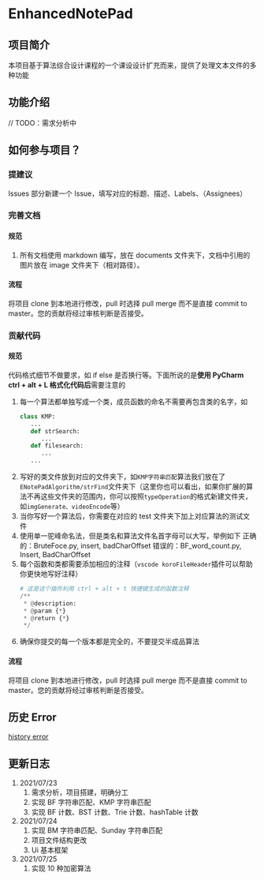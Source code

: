 <!--
 * @Author: xioacd99
 * @Date: 2021-07-22 23:46:42
 * @LastEditTime: 2021-07-25 09:20:43
 * @LastEditors: Please set LastEditors
 * @Description: In User Settings Edit
 * @FilePath: \.vscode\Github\EnhancedNotePad\README.md
-->

# EnhancedNotePad

## 项目简介

本项目基于算法综合设计课程的一个课设设计扩充而来，提供了处理文本文件的多种功能

## 功能介绍

// TODO：需求分析中

## 如何参与项目？

### 提建议

Issues 部分新建一个 Issue，填写对应的标题、描述、Labels、（Assignees）

### 完善文档

#### 规范

1. 所有文档使用 markdown 编写，放在 documents 文件夹下，文档中引用的图片放在 image 文件夹下（相对路径）。

#### 流程

将项目 clone 到本地进行修改，pull 时选择 pull merge 而不是直接 commit to master。您的贡献将经过审核判断是否接受。

### 贡献代码

#### 规范

代码格式细节不做要求，如 if else 是否换行等。下面所说的是**使用 PyCharm ctrl + alt + L 格式化代码后**需要注意的

1. 每一个算法都单独写成一个类，成员函数的命名不需要再包含类的名字，如
   ```python
   class KMP:
      ...
      def strSearch:
         ...
      def filesearch:
         ...
      ...
   ```
2. 写好的类文件放到对应的文件夹下，如`KMP字符串匹配`算法我们放在了`ENotePadAlgorithm/strFind`文件夹下（这里你也可以看出，如果你扩展的算法不再这些文件夹的范围内，你可以按照`typeOperation`的格式新建文件夹，如`imgGenerate、videoEncode`等）
3. 当你写好一个算法后，你需要在对应的 test 文件夹下加上对应算法的测试文件
4. 使用单一驼峰命名法，但是类名和算法文件名首字母可以大写，举例如下
   正确的：BruteFoce.py, insert, badCharOffset
   错误的：BF_word_count.py, Insert, BadCharOffset
5. 每个函数和类都需要添加相应的注释（`vscode koroFileHeader`插件可以帮助你更快地写好注释）
   ```python
   # 这是这个插件利用 ctrl + alt + t 快捷键生成的函数注释
   /**
    * @description:
    * @param {*}
    * @return {*}
    */
   ```
6. 确保你提交的每一个版本都是完全的，不要提交半成品算法

#### 流程

将项目 clone 到本地进行修改，pull 时选择 pull merge 而不是直接 commit to master。您的贡献将经过审核判断是否接受。

## 历史 Error

[history error](documents/historyError.md)

## 更新日志

1. 2021/07/23
   1. 需求分析，项目搭建，明确分工
   2. 实现 BF 字符串匹配、KMP 字符串匹配
   3. 实现 BF 计数、BST 计数、Trie 计数、hashTable 计数
2. 2021/07/24
   1. 实现 BM 字符串匹配、Sunday 字符串匹配
   2. 项目文件结构更改
   3. Ui 基本框架
4. 2021/07/25
   1. 实现 10 种加密算法
